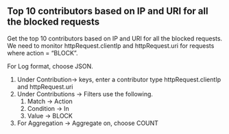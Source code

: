 ## Top 10 contributors based on IP and URI for all the blocked requests

Get the top 10 contributors based on IP and URI for all the blocked requests. 
We need to monitor httpRequest.clientIp and httpRequest.uri for requests where action = “BLOCK”.

For Log format, choose JSON.
1. Under Contribution→ keys, enter a contributor type httpRequest.clientIp and httpRequest.uri
2. Under Contributions → Filters use the following.  
      1. Match → Action
      2. Condition → In
      3. Value  → BLOCK
3. For Aggregation → Aggregate on, choose COUNT
